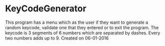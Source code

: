 # KeyCodeGenerator
This program has a menu which as the user if they want to generate a random keycode, validate one that they entered or to exit the program. The keycode is 3 segments of 6 numbers which are separated by dashes. Every two numbers adds up to 9.
Created on 06-01-2016
